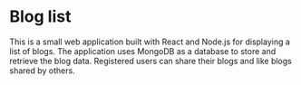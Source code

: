 # Blog list 

This is a small web application built with React and Node.js for displaying a list of blogs. The application uses MongoDB as a database to store and retrieve the blog data. Registered users can share their blogs and like blogs shared by others.
